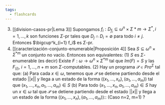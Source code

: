 ```yaml
---
tags:
  - flashcards
---
```

03. [[division-casos-pr|Lema 3]] Supongamos $f_i:D_{f_i}\subseteq\omega^n\times\Sigma^{}*m\to\Sigma^*, i=1,\dots,k$ son funciones $\Sigma$-pr tales que $D_j\cap D_i=\emptyset$ para todo $i\neq j$. Entonces $\bigcup^k_{i=1} f_i$ es $\Sigma$-pr.
04. [[caracterización-conjunto-enumerable|Proposición 4]] Sea $S\subseteq\omega^{n}\times\Sigma^{*m}$ un conjunto no vacío. Entonces son equivalentes:
	(1) $S$ es $\Sigma$-enumerable 
	 	(es decir) Existe $F:\omega\to\omega^{n}\times\Sigma^{*m}$ tal que $Im(F) = S$ y  las $F_{(i)},\ i=1,\dots,n+m$ son $\Sigma$-computables.
	(2) Hay un programa $\mathcal P\in Pro^{\Sigma}$ tal que:
	 	(a) Para cada $x\in\omega$, tenemos que $\mathcal P$ se detiene partiendo desde el estado $||x||$ y llega a un estado de la forma $((x_1,\dots,x_n),(\alpha_1,\dots,\alpha_m))$ tal que $(x_1,\dots,x_n,\alpha_1,\dots,\alpha_m)\in S$ 
	 	(b) Para todo $(x_1,\dots,x_n,\alpha_1,\dots,\alpha_m)\in S$ hay un $x\in\omega$ tal que $\mathcal P$ se detiene partiendo desde el estado $||x||$ y llega a un estado de la forma $((x_1,\dots,x_n),(\alpha_1,\dots,\alpha_m))$::
	(Caso n=2, m=1)
?